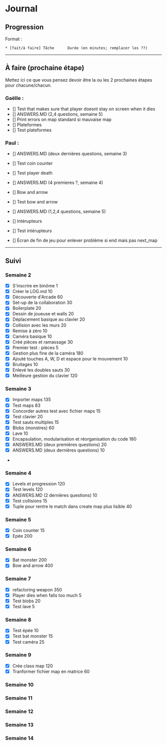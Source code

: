 # Journal

## Progression

Format :

    * [fait/à faire] Tâche      Durée (en minutes; remplacer les ??)

---

## À faire (prochaine étape)

Mettez ici ce que vous pensez devoir être la ou les 2 prochaines étapes pour chacune/chacun.

### Gaëlle : 
* [] Test that makes sure that player doesnt stay on screen when it dies
* [] ANSWERS.MD (2,4 questions, semaine 5)
* [] Print errors on map standard si mauvaise map
* [] Plateformes
* [] Test plateformes


### Paul : 


* [] ANSWERS.MD (deux dernières questions, semaine 3)
* [] Test coin counter
* [] Test player death
* [] ANSWERS.MD (4 premieres ?, semaine 4)
* [] Bow and arrow
* [] Test bow and arrow
* [] ANSWERS.MD (1,2,4 questions, semaine 5)
* [] Intérupteurs
* [] Test intérupteurs

* [] Écran de fin de jeu pour enlever problème si end mais pas next_map


---

## Suivi

### Semaine 2

* [x] S'inscrire en binôme                                             1
* [x] Créer le LOG.md                                                 10
* [x] Découverte d'Arcade                                             60
* [x] Set-up de la collaboration                                      30
* [x] Boilerplate                                                     20
* [x] Dessin de joueuse et walls                                      20
* [x] Déplacement basique au clavier                                  20
* [x] Collision avec les murs                                         20
* [x] Remise à zéro                                                   10
* [x] Caméra basique                                                  10
* [x] Créé pièces et ramassage                                        30
* [x] Premier test : pièces                                            5
* [x] Gestion plus fine de la caméra                                 180
* [x] Ajouté touches A, W, D et espace pour le mouvement              10
* [x] Bruitages                                                       10
* [x] Enlevé les doubles sauts                                        30
* [x] Meilleure gestion du clavier                                   120

### Semaine 3

* [x] Importer maps                                                  135
* [x] Test maps                                                       83
* [x] Concorder autres test avec fichier maps                         15
* [x] Test clavier                                                    20
* [x] Test sauts multiples                                            15
* [x] Blobs (monstres)                                                60
* [x] Lave                                                            10
* [x] Encapsulation, modularisation et réorganisation du code        180    
* [x] ANSWERS.MD (deux premières questions)                           20 
* [x] ANSWERS.MD (deux dernières questions)                           10
* 

### Semaine 4

* [x] Levels et progression                                          120
* [x] Test levels                                                    120
* [x] ANSWERS.MD (2 dernières questions)                              10
* [x] Test collisions                                                 15
* [x] Tuple pour rentre le match dans create map plus lisible         40

### Semaine 5

* [x] Coin counter                                                    15
* [x] Epée                                                           200

### Semaine 6

* [x] Bat monster                                                    200 
* [x] Bow and arrow                                                  400

### Semaine 7

* [x] refactoring weapon                                             350
* [x] Player dies when falls too much                                  5
* [x] Test blobs                                                      20                          
* [x] Test lave                                                        5

### Semaine 8

* [x] Test épée                                                       10
* [x] Test bat monster                                                15
* [x] Test caméra                                                     25

### Semaine 9

* [x] Crée class map                                                 120
* [x] Tranformer fichier map en matrice                               60

### Semaine 10

### Semaine 11

### Semaine 12

### Semaine 13

### Semaine 14
